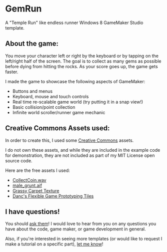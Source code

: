 GemRun
======

A "Temple Run" like endless runner Windows 8 GameMaker Studio template.


About the game:
---------------

You move your character left or right by the keyboard or by tapping on the left/right half of the screen. The goal is to collect as many gems as possible before dying from hitting the rocks. As your score goes up, the game gets faster.

I made the game to showcase the following aspects of GameMaker:
  * Buttons and menus
  * Keyboard, mouse and touch controls
  * Real time re-scalable game world (try putting it in a snap view!)
  * Basic collision/point collection
  * Infinite world scroller/runner game mechanic
  
  
Creative Commons Assets used:
-----------------------------
In order to create this, I used some <a title="Creative Commons" href="http://us.creativecommons.org/" target="_blank">Creative Commons</a> assets.

I do not own these assets, and while they are included in the example code for demonstration, they are not included as part of my MIT License open source code.

Here are the free assets I used:
  * [CollectCoin.wav](http://www.freesound.org/people/bradwesson/sounds/135936/)
  * [male_grunt.aif](http://www.freesound.org/people/snaginneb/sounds/129346/)
  * [Grassy Carpet Texture](http://opengameart.org/content/grassy-carpet-texture)
  * [Danc's Flexible Game Prototyping Tiles](http://www.lostgarden.com/2007/05/dancs-miraculously-flexible-game.html)


I have questions!
-----------------------------
You should [ask them](http://www.tobiahmarks.com/contact/)! I would love to hear from you on any questions you have about the code, game maker, or game development in general.

Also, if you're interested in seeing more templates (or would like to request I make a tutorial on a specific part), [let me know](http://www.tobiahmarks.com/contact/)!
